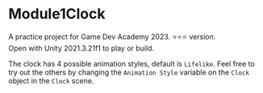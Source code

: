 # Module1Clock

A practice project for Game Dev Academy 2023. ⭐⭐⭐ version.  
Open with Unity 2021.3.21f1 to play or build.

The clock has 4 possible animation styles, default is `Lifelike`. Feel free to try out the others by changing the `Animation Style` variable on the `Clock` object in the `Clock` scene.  